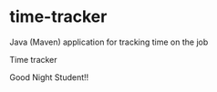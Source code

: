# time-tracker
Java (Maven) application for tracking time on the job

Time tracker

Good Night Student!!
